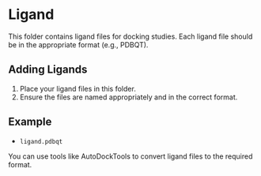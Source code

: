 # Ligand

This folder contains ligand files for docking studies. Each ligand file should be in the appropriate format (e.g., PDBQT).

## Adding Ligands

1. Place your ligand files in this folder.
2. Ensure the files are named appropriately and in the correct format.

## Example

- `ligand.pdbqt`

You can use tools like AutoDockTools to convert ligand files to the required format.
